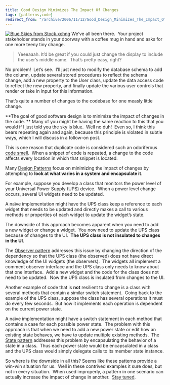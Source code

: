 ```yaml
---
title: Good Design Minimizes The Impact Of Changes
tags: [patterns,code]
redirect_from: "/archive/2006/11/12/Good_Design_Minimizes_The_Impact_Of_Changes.aspx/"
---
```


[![Blue Skies from
Stock.xchng](https://haacked.com/assets/images/haacked_com/WindowsLiveWriter/GoodDesignMinimizesTheImpactOfChanges_1198/blue_skies_thumb1.jpg)](https://haacked.com/assets/images/haacked_com/WindowsLiveWriter/GoodDesignMinimizesTheImpactOfChanges_1198/blue_skies3.jpg)
We’ve all been there.  Your project stakeholder stands in your doorway
with a coffee mug in hand and asks for one more teeny tiny change.

> Yeeeaaah. It’d be great if you could just change the display to
> include the user’s middle name.  That’s pretty easy, right?

No problem!  Let’s see.  I’ll just need to modify the database schema to
add the column, update several stored procedures to reflect the schema
change, add a new property to the User class, update the data access
code to reflect the new property, and finally update the various user
controls that render or take in input for this information.

That’s quite a number of changes to the codebase for one measly little
change.

**The goal of good software design is to minimize the impact of changes
in the code. ** Many of you might be having the same reaction to this
that you would if I just told you the sky is blue.  Well no duh!  Even
so, I think this bears repeating again and again, because this principle
is violated in subtle ways, which I will discuss in a follow-on post.

This is one reason that duplicate code is considered such an odoriferous
[code smell](http://en.wikipedia.org/wiki/Code_smell).  When a snippet
of code is repeated, a change to the code affects every location in
which that snippet is located.

Many [Design
Patterns](http://en.wikipedia.org/wiki/Design_Patterns) focus
on minimizing the impact of changes by attempting to **look at what
varies in a system and encapsulate it**. 

For example, suppose you develop a class that monitors the power level
of your Universal Power Supply (UPS) device.  When a power level change
occurs, several UI widgets need to be updated.

A naïve implementation might have the UPS class keep a reference to each
widget that needs to be updated and directly makes a call to various
methods or properties of each widget to update the widget’s state.

The downside of this approach becomes apparent when you need to add
a new widget or change a widget.  You now need to update the UPS class
because of changes to the UI.  **The UPS class is not insulated to
changes in the UI**. 

The [Observer pattern](http://en.wikipedia.org/wiki/Observer_pattern)
addresses this issue by changing the direction of the dependency so that
the UPS class (the observed) does not have direct knowledge of the UI
widgets (the observers).  The widgets all implement a comment observer
interface and the UPS class only needs to know about that one
interface.  Add a new widget and the code for the class does not need to
be updated.  Now the UPS class is insulated from changes to the UI.

Another example of code that is **not** resilient to change is a class
with several methods that contain a similar switch statement.  Going
back to the example of the UPS class, suppose the class has several
operations it must do every few seconds.  But how it implements each
operation is dependent on the current power state.

A naïve implementation might have a switch statement in each method that
contains a case for each possible power state.  The problem with this
approach is that when we need to add a new power state or edit how an
existing state behaves, we have to update multiple existing methods. 
The [State pattern](http://en.wikipedia.org/wiki/State_pattern)
addresses this problem by encapsulating the behavior of a state in a
class.  Thus each power state would be encapsulated in a class and the
UPS class would simply delegate calls to its member state instance.

So where is the downside in all this? Seems like these patterns provide
a win-win situation for us.  Well in these contrived examples it sure
does, but not in every situation.  When used improperly, a pattern in
one scenario can actually increase the impact of change in another. 
[Stay
tuned](https://haacked.com/archive/2006/11/16/Tradeoffs_When_Minimizing_The_Impact_Of_Changes.aspx "Tradeoffs When Minimizing the Impact of Changes").

